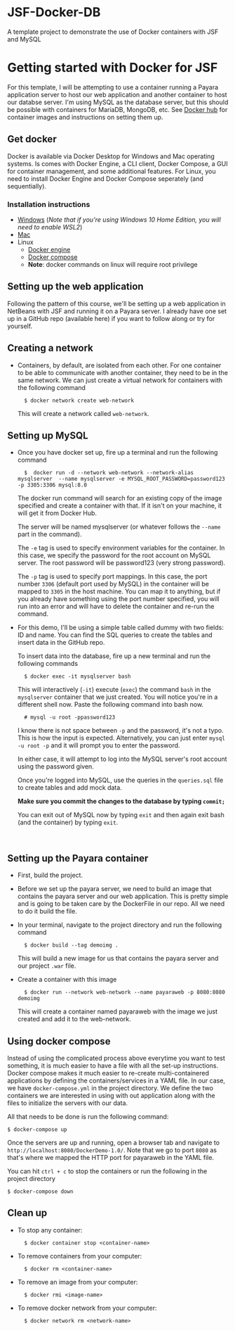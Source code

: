 # JSF-Docker-DB
 A template project to demonstrate the use of Docker containers with JSF and MySQL

# Getting started with Docker for JSF

For this template, I will be attempting to use a container running a Payara application server to host our web application and another container to host our databse server. I'm using MySQL as the database server, but this should be possible with containers for MariaDB, MongoDB, etc. See [Docker hub](https://hub.docker.com/) for container images and instructions on setting them up.


## Get docker

Docker is available via Docker Desktop for Windows and Mac operating systems. Is comes with Docker Engine, a CLI client, Docker Compose, a GUI for container management, and some additional features.
For Linux, you need to install Docker Engine and Docker Compose seperately (and sequentially).

### Installation instructions
- [Windows](https://docs.docker.com/docker-for-windows/install/) (_Note that if you're using Windows 10 Home Edition, you will need to enable WSL2_)
- [Mac](https://docs.docker.com/docker-for-mac/install/)
- Linux
  - [Docker engine](https://docs.docker.com/engine/install/#server)
  - [Docker compose](https://docs.docker.com/compose/install/#linux)
  - **Note**: docker commands on linux will require root privilege 


## Setting up the web application
Following the pattern of this course, we'll be setting up a web application in NetBeans with JSF and running it on a Payara server. I already have one set up in a GitHub repo (available here) if you want to follow along or try for yourself.


## Creating a network
- Containers, by default, are isolated from each other. For one container to be able to communicate with another container, they need to be in the same network. We can just create a virtual network for containers with the following command
    
        $ docker network create web-network

    This will create a network called `web-network`.

## Setting up MySQL
- Once you have docker set up, fire up a terminal and run the following command
        
        $  docker run -d --network web-network --network-alias mysqlserver  --name mysqlserver -e MYSQL_ROOT_PASSWORD=password123 -p 3305:3306 mysql:8.0
        
    The docker run command will search for an existing copy of the image specified and create a container with that. If it isn't on your machine, it will get it from Docker Hub. 

    The server will be named mysqlserver (or whatever follows the `--name` part in the command).

    The `-e` tag is used to specify environment variables for the container. In this case, we specify the password for the root account on MySQL server. The root password will be password123 (very strong password). 

    The `-p` tag is used to specify port mappings. In this case, the port number `3306` (default port used by MySQL) in the container will be mapped to `3305` in the host machine. You can map it to anything, but if you already have something using the port number specified, you will run into an error and will have to delete the container and re-run the command.


- For this demo, I'll be using a simple table called dummy with two fields: ID and name. You can find the SQL queries to create the tables and insert data in the GitHub repo.
    
    To insert data into the database, fire up a new terminal and run the following commands

        $ docker exec -it mysqlserver bash
    
    This will interactively (`-it`) execute (`exec`) the command `bash` in the `mysqlserver` container that we just created. You will notice you're in a different shell now. 
    Paste the following command into bash now.

        # mysql -u root -ppassword123
    
    I know there is not space between `-p` and the password, it's not a typo. This is how the input is expected. Alternatively, you can just enter `mysql -u root -p` and it will prompt you to enter the password.
    
    In either case, it will attempt to log into the MySQL server's root account using the password given.

    Once you're logged into MySQL, use the queries in the `queries.sql` file to create tables and add mock data.

    **Make sure you commit the changes to the database by typing `commit;`**

    You can exit out of MySQL now by typing `exit` and then again exit bash (and the container) by typing `exit`.

<br>


## Setting up the Payara container
- First, build the project.
- Before we set up the payara server, we need to build an image that contains the payara server and our web application. This is pretty simple and is going to be taken care by the DockerFile in our repo. All we need to do it build the file.
- In your terminal, navigate to the project directory and run the following command
    
        $ docker build --tag demoimg .

  This will build a new image for us that contains the payara server and our project `.war` file.

- Create a container with this image

        $ docker run --network web-network --name payaraweb -p 8080:8080 demoimg
    
    This will create a container named payaraweb with the image we just created and add it to the web-network.


## Using docker compose
Instead of using the complicated process above everytime you want to test something, it is much easier to have a file with all the set-up instructions. Docker compose makes it much easier to re-create multi-containered applications by defining the containers/services in a YAML file. In our case, we have `docker-compose.yml` in the project directory.
We define the two containers we are interested in using with out application along with the files to initialize the servers with our data.

All that needs to be done is run the following command:

    $ docker-compose up

Once the servers are up and running, open a browser tab and navigate to `http://localhost:8080/DockerDemo-1.0/`. Note that we go to port `8080` as that's where we mapped the HTTP port for payaraweb in the YAML file.

You can hit `ctrl + c` to stop the containers or run the following in the project directory

    $ docker-compose down


## Clean up
- To stop any container:

        $ docker container stop <container-name>

- To remove containers from your computer:
  
        $ docker rm <container-name>

- To remove an image from your computer:
  
        $ docker rmi <image-name>

- To remove docker network from your computer:
    
        $ docker network rm <network-name>
